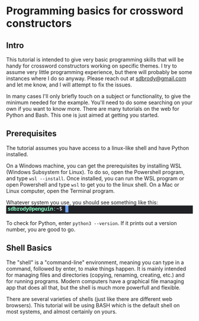 # Programming basics for crossword constructors
## Intro
This tutorial is intended to give very basic programming skills that will be handy for crossword constructors working on specific themes.
I try to assume very little programming experience, but there will probably be some instances where I do so anyway. Please reach out at sdbrody@gmail.com and
let me know, and I will attempt to fix the issues.

In many cases I'll only briefly touch on a subject or functionality, to give the minimum needed for the example. You'll need to do some searching on your own if you want to know more. There are many tutorials on the web for Python and Bash. This one is just aimed at getting you started.

## Prerequisites
The tutorial assumes you have access to a linux-like shell and have Python installed. 

On a Windows machine, you can get the prerequisites by installing WSL (Windows Subsystem for Linux). To do so, open the Powershell program, and type `wsl --install`. Once installed, you can run the WSL program or open Powershell and type `wsl` to get you to the linux shell. On a Mac or Linux computer, open the Terminal program.  

Whatever system you use, you should see something like this:
![Shell prompt](imgs/shell_prompt.png)


To check for Python, enter `python3 --version`. If it prints out a version number, you are good to go.

## Shell Basics
The "shell" is a "command-line" environment, meaning you can type in a command, followed by enter, to make things happen. It is mainly intended for managing files and directories (copying, renaming, creating, etc.) and for running programs. Modern computers have a graphical file managing app that does all that, but the shell is much more powerfull and flexible.

There are several varieties of shells (just like there are different web browsers). This tutorial will be using BASH which is the default shell on most systems, and almost certainly on yours.

